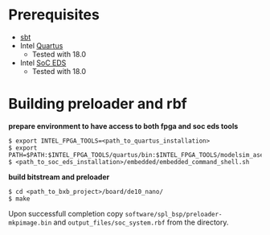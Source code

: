 # Prerequisites

- [sbt](https://www.scala-sbt.org/)
- Intel [Quartus](https://www.intel.com/content/www/us/en/software/programmable/quartus-prime/overview.html)
  - Tested with 18.0
- Intel [SoC EDS](https://www.intel.com/content/www/us/en/software/programmable/soc-eds/overview.html)
  - Tested with 18.0

# Building preloader and rbf

**prepare environment to have access to both fpga and soc eds tools**
```
$ export INTEL_FPGA_TOOLS=<path_to_quartus_installation>
$ export PATH=$PATH:$INTEL_FPGA_TOOLS/quartus/bin:$INTEL_FPGA_TOOLS/modelsim_ase/bin:$INTEL_FPGA_TOOLS/quartus/sopc_builder/bin
$ <path_to_soc_eds_installation>/embedded/embedded_command_shell.sh
```

**build bitstream and preloader**
```
$ cd <path_to_bxb_project>/board/de10_nano/
$ make
```
Upon successfull completion copy `software/spl_bsp/preloader-mkpimage.bin` and `output_files/soc_system.rbf` from the directory.
